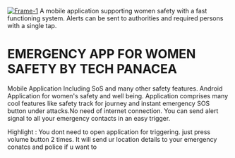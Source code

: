 <a href="https://imgbb.com/"><img src="https://i.ibb.co/NNddWmz/Frame-1.png" alt="Frame-1" border="0"></a>
A mobile application supporting women safety with a fast functioning system.
Alerts can be sent to authorities and required persons with a single tap.

# EMERGENCY APP FOR WOMEN SAFETY BY TECH PANACEA

Mobile Application Including SoS and many other safety features.
Android Application for women's safety and well being. Application comprises many cool features like safety track for journey and instant emergency SOS button under attacks.No need of internet connection. You can send alert signal to all your emergency contacts in an easy trigger.

Highlight : You dont need to open application for triggering. just press volume button 2 times. It will send ur location details to your emergency conatcs and police if u want to



